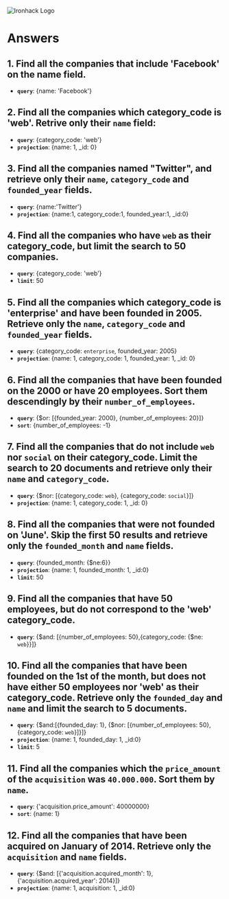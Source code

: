 ![Ironhack Logo](https://i.imgur.com/1QgrNNw.png)

# Answers

## 1. Find all the companies that include 'Facebook' on the **name** field.

 - **`query`**: {name: 'Facebook'}
 
 ## 2. Find all the companies which **category_code** is 'web'. Retrive only their `name` field:

 - **`query`**: {category_code: 'web'}
 - **`projection`**: {name: 1, _id: 0}

## 3. Find all the companies named "Twitter", and retrieve only their `name`, `category_code` and `founded_year` fields.
  - **`query`**: {name:'Twitter'}
  - **`projection`**: {name:1, category_code:1, founded_year:1, _id:0}

## 4. Find all the companies who have `web` as their **category_code**, but limit the search to 50 companies.
  - **`query`**: {category_code: 'web'}
  - **`limit`**: 50

## 5. Find all the companies which **category_code** is 'enterprise' and have been founded in 2005. Retrieve only the `name`, `category_code` and `founded_year` fields.
  - **`query`**: {category_code: `enterprise`, founded_year: 2005}
  - **`projection`**: {name: 1, category_code: 1, founded_year: 1, _id: 0}


## 6. Find all the companies that have been **founded** on the 2000 or have 20 **employees**. Sort them descendingly by their `number_of_employees`.
  - **`query`**: {$or: [{founded_year: 2000}, {number_of_employees: 20}]}
  - **`sort`**:  {number_of_employees: -1}

## 7. Find all the companies that do not include `web` nor `social` on their **category_code**. Limit the search to 20 documents and retrieve only their `name` and `category_code`.
  - **`query`**: {$nor: [{category_code: `web`}, {category_code: `social`}]}
  - **`projection`**: {name: 1, category_code: 1, _id: 0}
## 8. Find all the companies that were not **founded** on 'June'. Skip the first 50 results and retrieve only the `founded_month` and `name` fields.
  - **`query`**: {founded_month: {$ne:6}}
  - **`projection`**: {name: 1, founded_month: 1, _id:0}
  - **`limit`**: 50
## 9. Find all the companies that have 50 employees, but do not correspond to the 'web' **category_code**. 
  - **`query`**: {$and: [{number_of_employees: 50},{category_code: {$ne: `web`}}]}
   
## 10. Find all the companies that have been founded on the 1st of the month, but does not have either 50 employees nor 'web' as their **category_code**. Retrieve only the `founded_day` and `name` and limit the search to 5 documents.
  - **`query`**: {$and:[{founded_day: 1}, {$nor: [{number_of_employees: 50}, {category_code: `web`}]}]}
  - **`projection`**: {name: 1, founded_day: 1, _id:0}
  - **`limit`**: 5
## 11. Find all the companies which the `price_amount` of the `acquisition` was **`40.000.000`**. Sort them by `name`.
  - **`query`**: {'acquisition.price_amount': 40000000}
  - **`sort`**: {name: 1}
## 12. Find all the companies that have been acquired on January of 2014. Retrieve only the `acquisition` and `name` fields.
  - **`query`**: {$and: [{'acquisition.acquired_month': 1}, {'acquisition.acquired_year': 2014}]}
  - **`projection`**: {name: 1, acquisition: 1, _id:0}